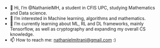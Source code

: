 - 👋 Hi, I’m @NathanielMH, a student in CFIS UPC, studying Mathematics and Data science.
- 👀 I’m interested in Machine learning, algorithms and mathematics.
- 🌱 I’m currently learning about ML, RL and DL frameworks, mainly Tensorflow, as well as cryptography and expanding my overall CS knowledge.
- 📫 How to reach me: nathanielmitrani@gmail.com :)

<!---
NathanielMH/NathanielMH is a ✨ special ✨ repository because its `README.md` (this file) appears on your GitHub profile.
You can click the Preview link to take a look at your changes.
--->
